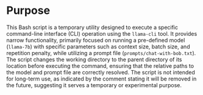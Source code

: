 # Purpose
This Bash script is a temporary utility designed to execute a specific command-line interface (CLI) operation using the `llama-cli` tool. It provides narrow functionality, primarily focused on running a pre-defined model (`llama-7b`) with specific parameters such as context size, batch size, and repetition penalty, while utilizing a prompt file (`prompts/chat-with-bob.txt`). The script changes the working directory to the parent directory of its location before executing the command, ensuring that the relative paths to the model and prompt file are correctly resolved. The script is not intended for long-term use, as indicated by the comment stating it will be removed in the future, suggesting it serves a temporary or experimental purpose.
